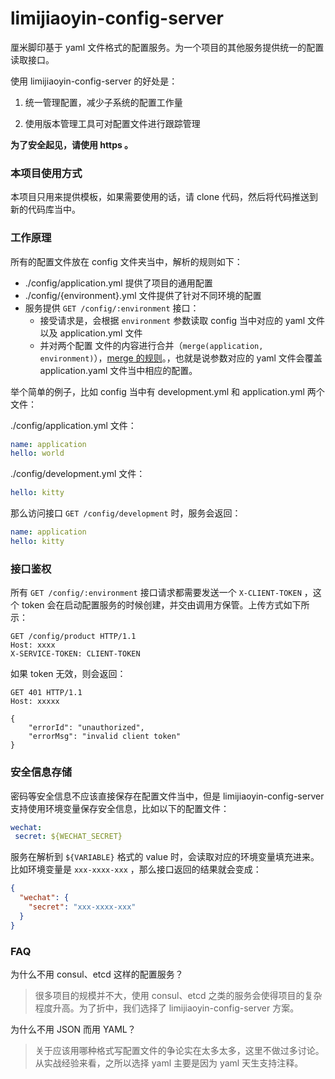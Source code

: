 # limijiaoyin-config-server

厘米脚印基于 yaml 文件格式的配置服务。为一个项目的其他服务提供统一的配置读取接口。

使用 limijiaoyin-config-server 的好处是：

1. 统一管理配置，减少子系统的配置工作量

2. 使用版本管理工具可对配置文件进行跟踪管理

__为了安全起见，请使用 https 。__

### 本项目使用方式

本项目只用来提供模板，如果需要使用的话，请 clone 代码，然后将代码推送到新的代码库当中。

### 工作原理

所有的配置文件放在 config 文件夹当中，解析的规则如下：

* ./config/application.yml 提供了项目的通用配置
* ./config/{environment}.yml 文件提供了针对不同环境的配置
* 服务提供 `GET /config/:environment` 接口：
  * 接受请求是，会根据 `environment` 参数读取 config 当中对应的 yaml 文件以及 application.yml 文件
  * 并对两个配置 文件的内容进行合并（`merge(application, environment)`），[merge 的规则](https://github.com/KyleAMathews/deepmerge#mergex-y)。，也就是说参数对应的 yaml 文件会覆盖 application.yaml 文件当中相应的配置。



举个简单的例子，比如 config 当中有 development.yml 和 application.yml 两个文件：

./config/application.yml 文件：

```yaml
name: application
hello: world
```

./config/development.yml 文件：

```yaml
hello: kitty
```

那么访问接口 `GET /config/development` 时，服务会返回：

```yaml
name: application
hello: kitty
```

### 接口鉴权

所有 `GET /config/:environment` 接口请求都需要发送一个 `X-CLIENT-TOKEN` ，这个 token 会在启动配置服务的时候创建，并交由调用方保管。上传方式如下所示：

```http
GET /config/product HTTP/1.1
Host: xxxx
X-SERVICE-TOKEN: CLIENT-TOKEN
```

如果 token 无效，则会返回：

```http
GET 401 HTTP/1.1
Host: xxxxx

{
	"errorId": "unauthorized",
	"errorMsg": "invalid client token"
}
```

### 安全信息存储

密码等安全信息不应该直接保存在配置文件当中，但是 limijiaoyin-config-server 支持使用环境变量保存安全信息，比如以下的配置文件：

```yaml
wechat:
 secret: ${WECHAT_SECRET}
```

服务在解析到 `${VARIABLE}` 格式的 value 时，会读取对应的环境变量填充进来。比如环境变量是 `xxx-xxxx-xxx` ，那么接口返回的结果就会变成：

```json
{
  "wechat": {
    "secret": "xxx-xxxx-xxx"
  }
}
```

### FAQ

为什么不用 consul、etcd 这样的配置服务？

> 很多项目的规模并不大，使用 consul、etcd 之类的服务会使得项目的复杂程度升高。为了折中，我们选择了 limijiaoyin-config-server 方案。

为什么不用 JSON 而用 YAML？

> 关于应该用哪种格式写配置文件的争论实在太多太多，这里不做过多讨论。从实战经验来看，之所以选择 yaml 主要是因为 yaml 天生支持注释。


